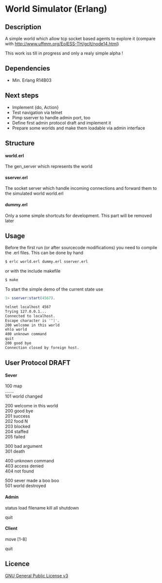 World Simulator (Erlang)
========================

## Description

A simple world which allow tcp socket based agents to explore it (compare with
http://www.uffmm.org/EoIESS-TH/gclt/node14.html)

This work iss till in progress and only a realy simple alpha !

## Dependencies

* Min. Erlang R14B03

## Next steps

 * Implement {do, Action}
 * Test navigation via telnet
 * Pimp sserver to handle admin port, too
 * Define first admin protocol draft and implement it
 * Prepare some worlds and make them loadable via admin interface

## Structure

#### world.erl
The gen_server which represents the world

#### sserver.erl
The socket server which handle incoming connections and forward them to the
simulated world world.erl

#### dummy.erl
Only a some simple shortcuts for development. This part will be removed later

## Usage

Before the first run (or after sourcecode modifications) you need to compile
the .erl files. This can be done by hand
```sh
$ erlc world.erl dummy.erl sserver.erl
```
or with the include makefile
```sh
$ make
```

To start the simple demo of the current state use
```erlang
1> sserver:start(4567).
```

```sh
telnet localhost 4567
Trying 127.0.0.1...
Connected to localhost.
Escape character is '^]'.
200 welcome in this world
ehlo world
400 unknown command
quit
200 good bye
Connection closed by foreign host.
```

## User Protocol DRAFT

#### Sever

100 map  
.......  
101 world changed  

200 welcome in this world  
200 good bye  
201 success  
202 food N  
203 blocked  
204 staffed  
205 failed

300 bad argument  
301 death

400 unknown command  
403 access denied  
404 not found

500 sever made a boo boo  
501 world destroyed

#### Admin

status
load filename
kill all
shutdown

quit

#### Client

move [1-8]

quit

## Licence
[GNU General Public License v3](http://www.gnu.org/licenses/gpl.html)
